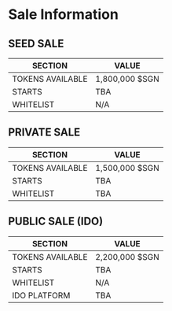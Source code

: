 # Sale Information

## SEED SALE

| SECTION          | VALUE          |
| ---------------- | -------------- |
| TOKENS AVAILABLE | 1,800,000 $SGN |
| STARTS           | TBA            |
| WHITELIST        | N/A            |

## PRIVATE SALE



| SECTION          | VALUE          |
| ---------------- | -------------- |
| TOKENS AVAILABLE | 1,500,000 $SGN |
| STARTS           | TBA            |
| WHITELIST        | TBA            |

## PUBLIC SALE (IDO)



| SECTION          | VALUE          |
| ---------------- | -------------- |
| TOKENS AVAILABLE | 2,200,000 $SGN |
| STARTS           | TBA            |
| WHITELIST        | N/A            |
| IDO PLATFORM     | TBA            |
